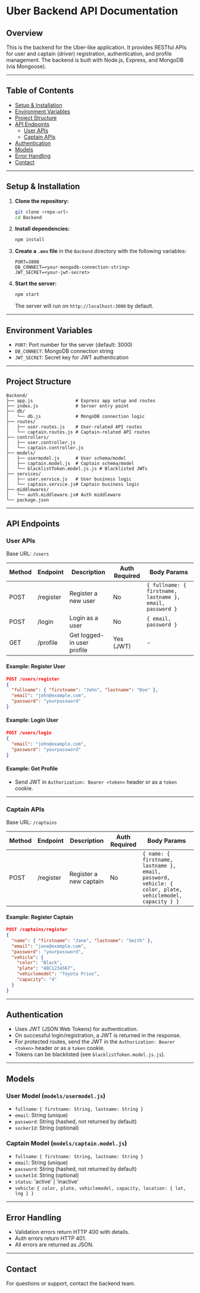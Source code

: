 # Uber Backend API Documentation

## Overview
This is the backend for the Uber-like application. It provides RESTful APIs for user and captain (driver) registration, authentication, and profile management. The backend is built with Node.js, Express, and MongoDB (via Mongoose).

---

## Table of Contents
- [Setup & Installation](#setup--installation)
- [Environment Variables](#environment-variables)
- [Project Structure](#project-structure)
- [API Endpoints](#api-endpoints)
  - [User APIs](#user-apis)
  - [Captain APIs](#captain-apis)
- [Authentication](#authentication)
- [Models](#models)
- [Error Handling](#error-handling)
- [Contact](#contact)

---

## Setup & Installation

1. **Clone the repository:**
   ```bash
   git clone <repo-url>
   cd Backend
   ```
2. **Install dependencies:**
   ```bash
   npm install
   ```
3. **Create a `.env` file** in the `Backend` directory with the following variables:
   ```env
   PORT=3000
   DB_CONNECT=<your-mongodb-connection-string>
   JWT_SECRET=<your-jwt-secret>
   ```
4. **Start the server:**
   ```bash
   npm start
   ```
   The server will run on `http://localhost:3000` by default.

---

## Environment Variables
- `PORT`: Port number for the server (default: 3000)
- `DB_CONNECT`: MongoDB connection string
- `JWT_SECRET`: Secret key for JWT authentication

---

## Project Structure
```
Backend/
├── app.js                # Express app setup and routes
├── index.js              # Server entry point
├── db/
│   └── db.js             # MongoDB connection logic
├── routes/
│   ├── user.routes.js    # User-related API routes
│   └── captain.routes.js # Captain-related API routes
├── controllers/
│   ├── user.controller.js
│   └── captain.controller.js
├── models/
│   ├── usermodel.js      # User schema/model
│   ├── captain.model.js  # Captain schema/model
│   └── blacklistToken.model.js.js # Blacklisted JWTs
├── services/
│   ├── user.service.js   # User business logic
│   └── captain.service.js# Captain business logic
├── middlewares/
│   └── auth.middleware.js# Auth middleware
└── package.json
```

---

## API Endpoints

### User APIs
Base URL: `/users`

| Method | Endpoint      | Description                | Auth Required | Body Params |
|--------|--------------|----------------------------|---------------|-------------|
| POST   | /register    | Register a new user        | No            | `{ fullname: { firstname, lastname }, email, password }` |
| POST   | /login       | Login as a user            | No            | `{ email, password }` |
| GET    | /profile     | Get logged-in user profile | Yes (JWT)     | -           |

#### Example: Register User
```json
POST /users/register
{
  "fullname": { "firstname": "John", "lastname": "Doe" },
  "email": "john@example.com",
  "password": "yourpassword"
}
```

#### Example: Login User
```json
POST /users/login
{
  "email": "john@example.com",
  "password": "yourpassword"
}
```

#### Example: Get Profile
- Send JWT in `Authorization: Bearer <token>` header or as a `token` cookie.

---

### Captain APIs
Base URL: `/captains`

| Method | Endpoint      | Description                | Auth Required | Body Params |
|--------|--------------|----------------------------|---------------|-------------|
| POST   | /register    | Register a new captain     | No            | `{ name: { firstname, lastname }, email, password, vehicle: { color, plate, vehiclemodel, capacity } }` |

#### Example: Register Captain
```json
POST /captains/register
{
  "name": { "firstname": "Jane", "lastname": "Smith" },
  "email": "jane@example.com",
  "password": "yourpassword",
  "vehicle": {
    "color": "Black",
    "plate": "ABC1234567",
    "vehiclemodel": "Toyota Prius",
    "capacity": "4"
  }
}
```

---

## Authentication
- Uses JWT (JSON Web Tokens) for authentication.
- On successful login/registration, a JWT is returned in the response.
- For protected routes, send the JWT in the `Authorization: Bearer <token>` header or as a `token` cookie.
- Tokens can be blacklisted (see `blacklistToken.model.js.js`).

---

## Models

### User Model (`models/usermodel.js`)
- `fullname`: `{ firstname: String, lastname: String }`
- `email`: String (unique)
- `password`: String (hashed, not returned by default)
- `sockerId`: String (optional)

### Captain Model (`models/captain.model.js`)
- `fullname`: `{ firstname: String, lastname: String }`
- `email`: String (unique)
- `password`: String (hashed, not returned by default)
- `socketId`: String (optional)
- `status`: 'active' | 'inactive'
- `vehicle`: `{ color, plate, vehiclemodel, capacity, location: { lat, lng } }`

---

## Error Handling
- Validation errors return HTTP 400 with details.
- Auth errors return HTTP 401.
- All errors are returned as JSON.

---

## Contact
For questions or support, contact the backend team. 